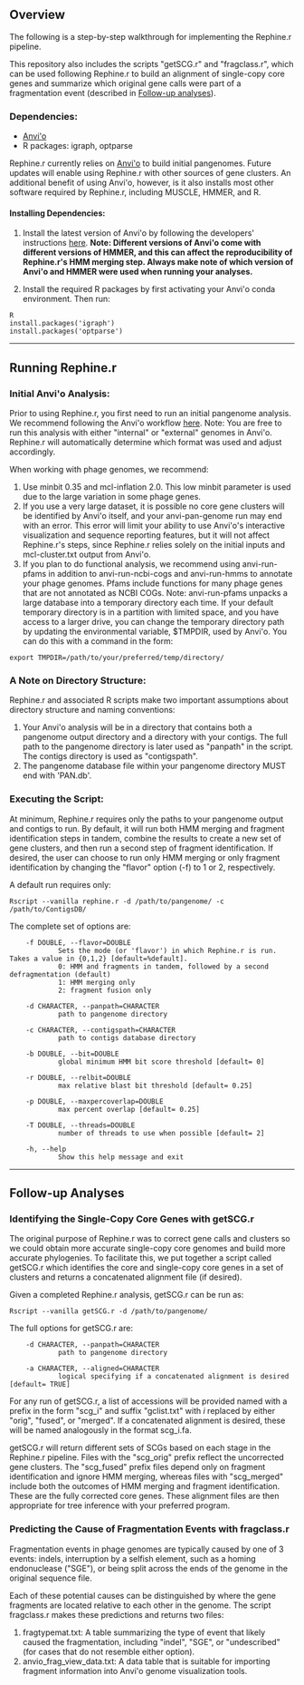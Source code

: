 ## Overview

The following is a step-by-step walkthrough for implementing the Rephine.r pipeline. 


This repository also includes the scripts "getSCG.r" and "fragclass.r", which can be used following Rephine.r to build an alignment of single-copy core genes and summarize which original gene calls were 
part of a fragmentation event (described in [Follow-up analyses](https://github.com/coevoeco/Rephine.r/blob/main/README.md#follow-up-analyses)).


### Dependencies:


* [Anvi'o](https://merenlab.org/software/anvio/)
* R packages: igraph, optparse


Rephine.r currently relies on [Anvi'o](https://merenlab.org/software/anvio/) to build initial pangenomes. Future updates will enable using Rephine.r with other sources of gene clusters. An additional benefit of using Anvi'o, however, is it also installs most other
software required by Rephine.r, including MUSCLE, HMMER, and R.


#### Installing Dependencies:


1. Install the latest version of Anvi'o by following the developers' instructions [here](https://merenlab.org/2016/06/26/installation-v2/). **Note: Different versions of Anvi'o come with different versions of HMMER, and this can affect the reproducibility of Rephine.r's HMM merging step. Always make note of which version of Anvi'o and HMMER were used when running your analyses.**

2. Install the required R packages by first activating your Anvi'o conda environment. Then run:

```{bash,eval=FALSE}
R
install.packages('igraph')
install.packages('optparse')
```

***

## **Running Rephine.r**


### Initial Anvi'o Analysis:
Prior to using Rephine.r, you first need to run an initial pangenome analysis. We recommend following the Anvi'o workflow [here](https://merenlab.org/2016/11/08/pangenomics-v2/). 
Note: You are free to run this analysis with either "internal" or "external" genomes in Anvi'o. Rephine.r will automatically determine which format was used and adjust accordingly.

When working with phage genomes, we recommend:

1. Use minbit 0.35 and mcl-inflation 2.0. This low minbit parameter is used due to the large variation in some phage genes.
2. If you use a very large dataset, it is possible no core gene clusters will be identified by Anvi'o itself, and your anvi-pan-genome run may end with an error. This error will limit your ability to use Anvi'o's
interactive visualization and sequence reporting features, but it will not affect Rephine.r's steps, since Rephine.r relies solely on the initial inputs and mcl-cluster.txt output from Anvi'o.
3. If you plan to do functional analysis, we recommend using anvi-run-pfams in addition to anvi-run-ncbi-cogs and anvi-run-hmms to annotate your phage genomes. Pfams include
functions for many phage genes that are not annotated as NCBI COGs. Note: anvi-run-pfams unpacks a large database into a temporary directory each time. If your default temporary
directory is in a partition with limited space, and you have access to a larger drive, you can change the temporary directory path by updating the environmental variable, $TMPDIR, used by Anvi'o.
You can do this with a command in the form:
 
```{bash,eval=FALSE}
export TMPDIR=/path/to/your/preferred/temp/directory/
```


### A Note on Directory Structure:
Rephine.r and associated R scripts make two important assumptions about directory structure and naming conventions:

1. Your Anvi'o analysis will be in a directory that contains both a pangenome output directory and a directory with your contigs. The full path to the pangenome directory is later used as "panpath" in the script. 
The contigs directory is used as "contigspath". 
2. The pangenome database file within your pangenome directory MUST end with 'PAN.db'.


### Executing the Script:
At minimum, Rephine.r requires only the paths to your pangenome output and contigs to run. By default, it will run both HMM merging and fragment identification steps in tandem, combine the results to create a new set of 
gene clusters, and then run a second step of fragment identification. If desired, the user can choose to run only HMM merging or only fragment identification by changing the "flavor" option (-f) to 1 or 2, respectively.


A default run requires only:

```{bash,eval=FALSE}
Rscript --vanilla rephine.r -d /path/to/pangenome/ -c /path/to/ContigsDB/
```


The complete set of options are:

        -f DOUBLE, --flavor=DOUBLE
                Sets the mode (or 'flavor') in which Rephine.r is run. Takes a value in {0,1,2} [default=%default].
                0: HMM and fragments in tandem, followed by a second defragmentation (default) 
                1: HMM merging only 
                2: fragment fusion only
                
        -d CHARACTER, --panpath=CHARACTER
                path to pangenome directory

        -c CHARACTER, --contigspath=CHARACTER
                path to contigs database directory

        -b DOUBLE, --bit=DOUBLE
                global minimum HMM bit score threshold [default= 0]

        -r DOUBLE, --relbit=DOUBLE
                max relative blast bit threshold [default= 0.25]

        -p DOUBLE, --maxpercoverlap=DOUBLE
                max percent overlap [default= 0.25]
                
        -T DOUBLE, --threads=DOUBLE
                number of threads to use when possible [default= 2]

        -h, --help
                Show this help message and exit


***

## **Follow-up Analyses**


### Identifying the Single-Copy Core Genes with getSCG.r


The original purpose of Rephine.r was to correct gene calls and clusters so we could obtain more accurate single-copy core genomes and build more accurate phylogenies. 
To facilitate this, we put together a script called getSCG.r which identifies the core and single-copy core genes in a set of clusters and returns a concatenated alignment file (if desired).

Given a completed Rephine.r analysis, getSCG.r can be run as:

```{bash,eval=FALSE}
Rscript --vanilla getSCG.r -d /path/to/pangenome/
```


The full options for getSCG.r are:

        -d CHARACTER, --panpath=CHARACTER
                path to pangenome directory

        -a CHARACTER, --aligned=CHARACTER
                logical specifying if a concatenated alignment is desired [default= TRUE]

For any run of getSCG.r, a list of accessions will be provided named with a prefix in the form "scg_i" and suffix "gclist.txt" with *i* replaced by either "orig", "fused", or "merged". If a concatenated alignment is desired, these will be named analogously in the format scg_i.fa.


getSCG.r will return different sets of SCGs based on each stage in the Rephine.r pipeline. Files with the "scg_orig" prefix reflect the uncorrected gene clusters. The "scg_fused" prefix files depend only on fragment identification and ignore HMM merging, 
whereas files with "scg_merged" include both the outcomes of HMM merging and fragment identification. These are the fully corrected core genes. 
These alignment files are then appropriate for tree inference with your preferred program.


### Predicting the Cause of Fragmentation Events with fragclass.r


Fragmentation events in phage genomes are typically caused by one of 3 events: indels, interruption by a selfish element, such as a homing endonuclease ("SGE"), or being split across the ends of the genome in the original sequence file.


Each of these potential causes can be distinguished by where the gene fragments are located relative to each other in the genome. The script fragclass.r makes these predictions and returns two files:

1. fragtypemat.txt: A table summarizing the type of event that likely caused the fragmentation, including "indel", "SGE", or "undescribed" (for cases that do not resemble either option).
2. anvio_frag_view_data.txt: A data table that is suitable for importing fragment information into Anvi'o genome visualization tools.
